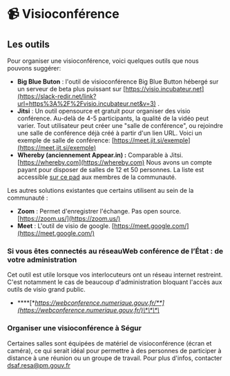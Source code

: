 # 📹 Visioconférence

## **Les outils** 

Pour organiser une visioconférence, voici quelques outils que nous pouvons suggérer:

*  **Big Blue Buton** : l'outil de visioconférence Big Blue Button hébergé sur un serveur de beta plus puissant sur [https://visio.incubateur.net](https://slack-redir.net/link?url=https%3A%2F%2Fvisio.incubateur.net&v=3) .
* **Jitsi** : Un outil opensource et gratuit pour organiser des visio conférence. Au-delà de 4-5 participants, la qualité de la vidéo peut varier. Tout utilisateur peut créer une "salle de conférence", ou rejoindre une salle de conférence déjà créé à partir d'un lien URL. Voici un exemple de salle de conférence: [https://meet.jit.si/exemple](https://meet.jit.si/exemple)
* **Whereby \(anciennement Appear.in\) :**  Comparable à Jitsi. [https://whereby.com](https://whereby.com) Nous avons un compte payant pour disposer de salles de 12 et 50 personnes. La liste est accessible [sur ce pad](https://pad.incubateur.net/BEG9CK3XRqWwf9WAtDb60g?view) aux membres de la communauté.

Les autres solutions existantes que certains utilisent au sein de la communauté :

* **Zoom**  : Permet d'enregistrer l'échange. Pas open source. [https://zoom.us/](https://zoom.us/)
* **Meet** : L'outil de visio de google. [https://meet.google.com/](https://meet.google.com/)

### **Si vous êtes connectés au réseauWeb conférence de l’État :  de votre administration** 

Cet outil est utile lorsque vos interlocuteurs ont un réseau internet restreint. C'est notamment le cas de beaucoup d'administration bloquant l'accès aux outils de visio grand public.

* \*\*\*\*[**https://webconference.numerique.gouv.fr/**](https://webconference.numerique.gouv.fr/)\*\*\*\*

### **Organiser une visioconférence à Ségur**

Certaines salles sont équipées de matériel de visioconférence \(écran et caméra\), ce qui serait idéal pour permettre à des personnes de participer à distance à une réunion ou un groupe de travail. Pour plus d'infos, contacter [dsaf.resa@pm.gouv.fr](mailto:dsaf.resa@pm.gouv.fr)

